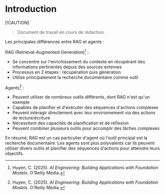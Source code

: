 # Introduction


[!CAUTION]
> Document de travail en cours de rédaction.

Les principales différences entre RAG et agents :

RAG (Retrieval-Augmented Generation)[^1] :
- Se concentre sur l'enrichissement du contexte en récupérant des informations pertinentes depuis des sources externes
- Processus en 2 étapes : récupération puis génération
- Utilise principalement la recherche documentaire comme outil

Agents[^1] :
- Peuvent utiliser de nombreux outils différents, dont RAG n'est qu'un exemple
- Capables de planifier et d'exécuter des séquences d'actions complexes
- Peuvent interagir directement avec leur environnement via des actions de lecture/écriture
- Nécessitent des capacités de planification et de réflexion
- Peuvent combiner plusieurs outils pour accomplir des tâches complexes

En résumé, RAG est un cas particulier d'agent où l'outil principal est la recherche documentaire. Les agents sont plus polyvalents car ils peuvent utiliser divers outils et planifier des séquences d'actions pour atteindre leurs objectifs.

[^1]: Huyen, C. (2025). *AI Engineering: Building Applications with Foundation Models*. O'Reilly Media.